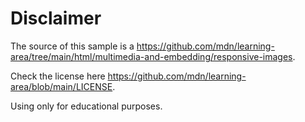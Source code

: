 # Disclaimer

The source of this sample is a <https://github.com/mdn/learning-area/tree/main/html/multimedia-and-embedding/responsive-images>.

Check the license here <https://github.com/mdn/learning-area/blob/main/LICENSE>.

Using only for educational purposes.
